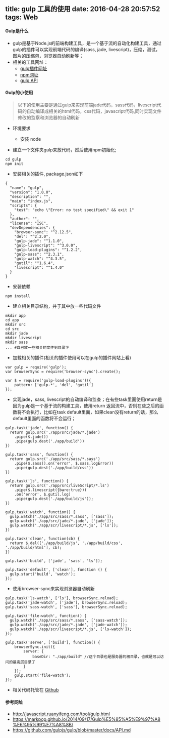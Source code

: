 title: gulp 工具的使用
date: 2016-04-28 20:57:52
tags: Web
---

#### Gulp是什么
+ gulp是基于Node.js的前端构建工具，是一个基于流的自动化构建工具，通过gulp的插件可以实现前端代码的编译(sass, jade, livescript)，压缩，测试，图片的压缩包，浏览器自动刷新等；
+ 相关的工具网址：
    - [gulp插件网址](http://gulpjs.com/plugins/)
    - [npm网址](https://www.npmjs.com/)
    - [gulp API](https://github.com/gulpjs/gulp/blob/master/docs/API.md)

<!-- more -->

#### Gulp的小使用
> 以下的使用主要是通过gulp来实现前端jade代码，sass代码，livescript代码的自动编译成相关的html代码，css代码，javascript代码,同时实现文件修改的监察和浏览器的自动刷新

+ 环境要求
    - 安装 node

+ 建立一个文件夹gulp来放代码，然后使用npm初始化;
```
cd gulp
npm init
```
+ 安装相关的插件, package.json如下
```
{
  "name": "gulp",
  "version": "1.0.0",
  "description": "",
  "main": "index.js",
  "scripts": {
    "test": "echo \"Error: no test specified\" && exit 1"
  },
  "author": "",
  "license": "ISC",
  "devDependencies": {
    "browser-sync": "^2.12.5",
    "del": "^2.2.0",
    "gulp-jade": "^1.1.0",
    "gulp-livescript": "^3.0.0",
    "gulp-load-plugins": "^1.2.2",
    "gulp-sass": "^2.3.1",
    "gulp-watch": "^4.3.5",
    "gutil": "^1.6.4",
    "livescript": "^1.4.0"
  }
}
```
+ 安装依赖
```
npm install
```
+ 建立相关目录结构，并于其中放一些代码文件
```
mkdir app
cd app
mkdir src
cd src
mkdir jade
mkdir livescript
mkdir sass
... #自己放一些相关的文件到目录下
```
+ 加载相关的插件(相关的插件使用可以在gulp的插件网站上看)
```
var gulp = require('gulp');
var browserSync = require('browser-sync').create();

var $ = require('gulp-load-plugins')({
    pattern: ['gulp-*', 'del', 'gutil']
});
```
+ 实现jade，sass, livescript的自动编译和监查；在有些task里面使用return是因为gulp是一个基于流的构建工具，使用return 返回流中，否则在些之后的函数将不会执行，比如在task default里面，如果clean没有return的话，那么default里面的函数将不会运行；
```
gulp.task('jade', function() {
  return gulp.src('./app/src/jade/*.jade')
    .pipe($.jade())
    .pipe(gulp.dest('./app/build'))
})

gulp.task('sass', function() {
  return gulp.src('./app/src/sass/*.sass')
    .pipe($.sass().on('error', $.sass.logError))
    .pipe(gulp.dest('./app/build/css'))
})

gulp.task('ls', function() {
  return gulp.src('./app/src/liveScript/*.ls')
    .pipe($.livescript({bare:true}))
    .on('error', $.gutil.log)
    .pipe(gulp.dest('./app/build/js'));
})

gulp.task('watch', function() {
  gulp.watch('./app/src/sass/*.sass', ['sass']);
  gulp.watch('./app/src/jade/*.jade', ['jade']);
  gulp.watch('./app/scr/livescript/*.js', ['ls']);
})

gulp.task('clean', function(cb) {
  return $.del(['./app/build/js', './app/build/css', './app/build/html'], cb);
})

gulp.task('build', ['jade', 'sass', 'ls']);

gulp.task('default', ['clean'], function () {
  gulp.start('build', 'watch');
});
```

+ 使用browser-sync来实现浏览器自动刷新
```
gulp.task('ls-watch', ['ls'], browserSync.reload);
gulp.task('jade-watch', ['jade'], browserSync.reload);
gulp.task('sass-watch', ['sass'], browserSync.reload);

gulp.task('file-watch', function() {
  gulp.watch('./app/src/sass/*.sass', ['sass-watch']);
  gulp.watch('./app/src/jade/*.jade', ['jade-watch']);
  gulp.watch('./app/scr/livescript/*.js', ['ls-watch']);
});

gulp.task('serve', ['build'], function() {
    browserSync.init({
        server: {
            baseDir: "./app/build" //这个目录也是服务器的根目录，也就是可以访问的最高层目录了
        }
    });
    gulp.start('file-watch');
});
```
+ 相关代码托管在 [Github](https://github.com/sysuKinthon/MyWeb/tree/master/gulp)

#### 参考网址
+ http://javascript.ruanyifeng.com/tool/gulp.html
+ https://markpop.github.io/2014/09/17/Gulp%E5%85%A5%E9%97%A8%E6%95%99%E7%A8%8B/
+ https://github.com/gulpjs/gulp/blob/master/docs/API.md
